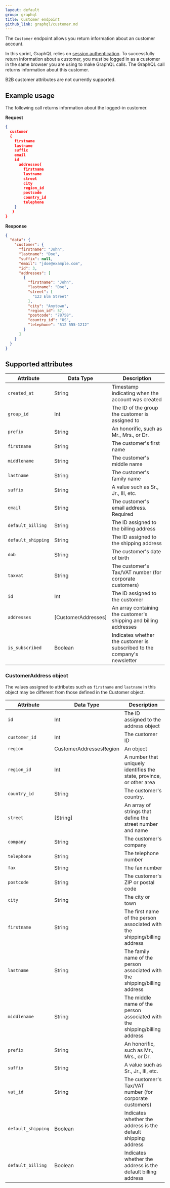 ```yaml
---
layout: default
group: graphql
title: Customer endpoint
github_link: graphql/customer.md
---
```


The `Customer` endpoint allows you return information about an customer account.

In this sprint, GraphQL relies on [session authentication]({{page.baseurl}}get-started/authentication/gs-authentication-session.html). To successfully return information about a customer, you must be logged in as a customer in the same browser you are using to make GraphQL calls. The GraphQL call returns information about this customer.

<div class="bs-callout bs-callout-info" id="info" markdown="1">
B2B customer attributes are not currently supported.
</div>

## Example usage

The following call returns information about the logged-in customer.

**Request**

``` json
{
  customer
  {
    firstname
    lastname
    suffix
    email
    id
      addresses{
        firstname
        lastname
        street
        city
        region_id
        postcode
        country_id
        telephone
    }
   }
}
```

**Response**

``` json
{
  "data": {
    "customer": {
      "firstname": "John",
      "lastname": "Doe",
      "suffix": null,
      "email": "jdoe@example.com",
      "id": 3,
      "addresses": [
        {
          "firstname": "John",
          "lastname": "Doe",
          "street": [
            "123 Elm Street"
          ],
          "city": "Anytown",
          "region_id": 57,
          "postcode": "78758",
          "country_id": "US",
          "telephone": "512 555-1212"
        }
      ]
    }
  }
}
```

## Supported attributes

Attribute |  Data Type | Description
--- | --- | ---
`created_at` | String | Timestamp indicating when the account was created
`group_id` | Int | The ID of the group the customer is assigned to
`prefix` | String | An honorific, such as Mr., Mrs., or Dr.
`firstname` | String | The customer's first name
`middlename` |String | The customer's middle name
`lastname` | String | The customer's family name
`suffix` | String | A value such as Sr., Jr., III, etc.
`email` | String | The customer's email address. Required
`default_billing` | String | The ID assigned to the billing address
`default_shipping` | String | The ID assigned to the shipping address
`dob` | String | The customer's date of birth
`taxvat` | String | The customer's Tax/VAT number (for corporate customers)
`id` | Int | The ID assigned to the customer
`addresses` | [CustomerAddresses]  | An array containing the customer's shipping and billing addresses
`is_subscribed` | Boolean | Indicates whether the customer is subscribed to the company's newsletter


### CustomerAddress object

The values assigned to attributes such as `firstname` and `lastname` in this object may be different from those defined in the Customer object.

Attribute |  Data Type | Description
--- | --- | ---
`id` | Int | The ID assigned to the address object
`customer_id` | Int | The customer ID
`region` | CustomerAddressesRegion | An object
`region_id` | Int | A number that uniquely identifies the state, province, or other area
`country_id` | String | The customer's country.
`street` | [String] | An array of strings that define the street number and name
`company` | String | The customer's company
`telephone` | String | The telephone number
`fax` | String | The fax number
`postcode` | String | The customer's ZIP or postal code
`city` | String | The city or town
`firstname` | String | The first name of the person associated with the shipping/billing address
`lastname` | String | The family name of the person associated with the shipping/billing address
`middlename` | String | The middle name of the person associated with the shipping/billing address
`prefix` | String | An honorific, such as Mr., Mrs., or Dr.
`suffix` | String | A value such as Sr., Jr., III, etc.
`vat_id` | String | The customer's Tax/VAT number (for corporate customers)
`default_shipping` | Boolean | Indicates whether the address is the default shipping address
`default_billing` | Boolean | Indicates whether the address is the default billing address
